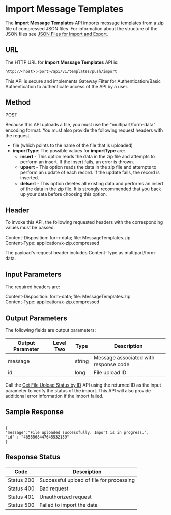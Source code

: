 
# Import Message Templates

The **Import Message Templates** API imports message templates from a zip file of compressed JSON files. For information about the structure of the JSON files see [JSON Files for Import and Export](../JSON_Files.md).

## URL

The HTTP URL for **Import Message Templates** API is:

```
http://<host>:<port>/api/v1/templates/push/import
```

This API is secure and implements Gateway Filter for Authentication/Basic Authentication to authenticate access of the API by a user.

## Method

POST

Because this API uploads a file, you must use the "multipart/form-data" encoding format. You must also provide the following request headers with the request.

- file (which points to the name of the file that is uploaded)
- **importType**: The possible values for **importType** are:
  - **insert** - This option reads the data in the zip file and attempts to perform an insert. If the insert fails, an error is thrown.
  - **upsert** - This option reads the data in the zip file and attempts to perform an update of each record. If the update fails, the record is inserted.
  - **delsert** - This option deletes all existing data and performs an insert of the data in the zip file. It is strongly recommended that you back up your data before choosing this option.

## Header

To invoke this API, the following requested headers with the corresponding values must be passed.

Content-Disposition: form-data; file: MessageTemplates.zip  
Content-Type: application/x-zip.compressed

The payload's request header includes Content-Type as multipart/form-data.

## Input Parameters

The required headers are:

Content-Disposition: form-data; file: MessageTemplates.zip  
Content-Type: application/x-zip.compressed

## Output Parameters

The following fields are output parameters:

| Output Parameter | Level Two | Type   | Description                           |
| ---------------- | --------- | ------ | ------------------------------------- |
| message          |           | string | Message associated with response code |
| id               |           | long   | File upload ID                        |

Call the [Get File Upload Status by ID](../REST_API_Administration/Get_File_Upload_Status_by_ID.md) API using the returned ID as the input parameter to verify the status of the import. This API will also provide additional error information if the import failed.

## Sample Response

```

{
"message":"File uploaded successfully. Import is in progress.",
"id" : "4855568447645532159"
}
```

## Response Status

| Code       | Description                              |
| ---------- | ---------------------------------------- |
| Status 200 | Successful upload of file for processing |
| Status 400 | Bad request                              |
| Status 401 | Unauthorized request                     |
| Status 500 | Failed to import the data                |
